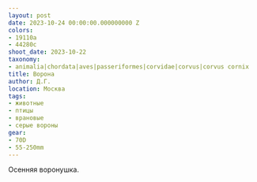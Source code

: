 ```yaml
---
layout: post
date: 2023-10-24 00:00:00.000000000 Z
colors:
- 19110a
- 44280c
shoot_date: 2023-10-22
taxonomy:
- animalia|chordata|aves|passeriformes|corvidae|corvus|corvus cornix
title: Ворона
author: Д.Г.
location: Москва
tags:
- животные
- птицы
- врановые
- серые вороны
gear:
- 70D
- 55-250mm
---
```

Осенняя воронушка.

